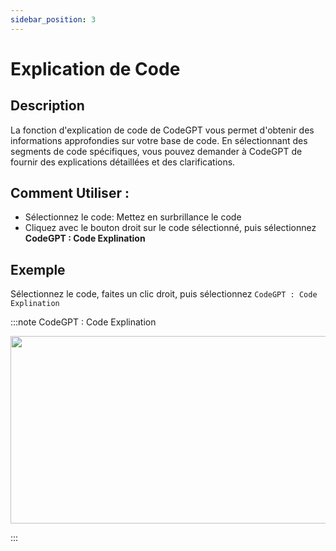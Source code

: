 ```yaml
---
sidebar_position: 3
---
```


# Explication de Code

## Description
La fonction d'explication de code de CodeGPT vous permet d'obtenir des informations approfondies sur votre base de code. En sélectionnant des segments de code spécifiques, vous pouvez demander à CodeGPT de fournir des explications détaillées et des clarifications.

## Comment Utiliser :
- Sélectionnez le code: Mettez en surbrillance le code
- Cliquez avec le bouton droit sur le code sélectionné, puis sélectionnez **CodeGPT : Code Explination**

## Exemple
Sélectionnez le code, faites un clic droit, puis sélectionnez `CodeGPT : Code Explination`

:::note CodeGPT : Code Explination
<p align="center">
  <img width="550" height="300" src="https://github.com/davila7/code-gpt-docs/assets/6216945/dd6bd392-9ddb-4be9-81af-7929d34f60ad" />
</p>
:::
